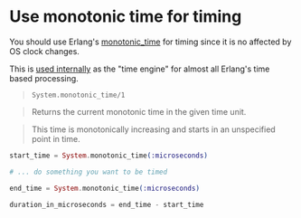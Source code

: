 # Use monotonic time for timing

You should use Erlang's [monotonic_time](http://erlang.org/doc/man/erlang.html#monotonic_time-0) for timing since it is no affected by OS clock changes.

This is [used internally](http://erlang.org/doc/apps/erts/time_correction.html#Erlang_Monotonic_Time) as the "time engine" for almost all Erlang's time based processing.

 > `System.monotonic_time/1`

 > Returns the current monotonic time in the given time unit.

 > This time is monotonically increasing and starts in an unspecified point in time.

```elixir
start_time = System.monotonic_time(:microseconds)

# ... do something you want to be timed

end_time = System.monotonic_time(:microseconds)

duration_in_microseconds = end_time - start_time
```
